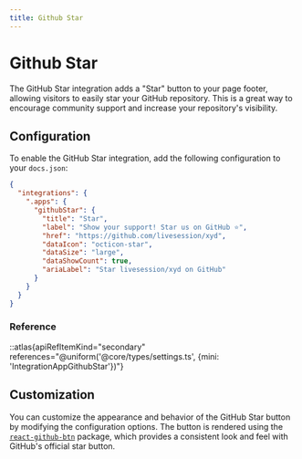 ```yaml
---
title: Github Star
---
```


# Github Star

The GitHub Star integration adds a "Star" button to your page footer, allowing visitors to easily star your GitHub repository. This is a great way to encourage community support and increase your repository's visibility.

## Configuration

To enable the GitHub Star integration, add the following configuration to your `docs.json`:

```json
{
  "integrations": {
    ".apps": {
      "githubStar": {
        "title": "Star",
        "label": "Show your support! Star us on GitHub ⭐️",
        "href": "https://github.com/livesession/xyd",
        "dataIcon": "octicon-star",
        "dataSize": "large",
        "dataShowCount": true,
        "ariaLabel": "Star livesession/xyd on GitHub"
      }
    }
  }
}
```

### Reference
::atlas{apiRefItemKind="secondary" references="@uniform('@core/types/settings.ts', {mini: 'IntegrationAppGithubStar'})"}

## Customization

You can customize the appearance and behavior of the GitHub Star button by modifying the configuration options. The button is rendered using the [`react-github-btn`](https://github.com/buttons/react-github-btn) package, which provides a consistent look and feel with GitHub's official star button.
